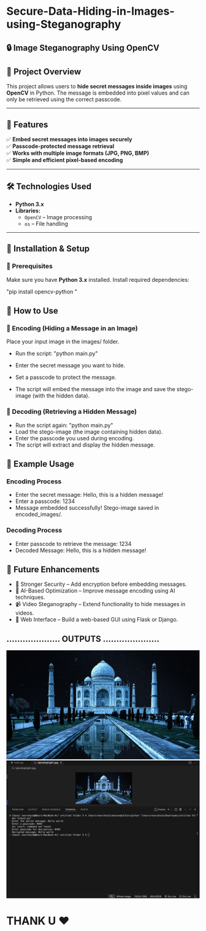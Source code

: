 # Secure-Data-Hiding-in-Images-using-Steganography
## 🔒 Image Steganography Using OpenCV

## 📌 Project Overview  
This project allows users to **hide secret messages inside images** using **OpenCV** in Python. The message is embedded into pixel values and can only be retrieved using the correct passcode.

---

## 🚀 Features  
✅ **Embed secret messages into images securely**  
✅ **Passcode-protected message retrieval**  
✅ **Works with multiple image formats (JPG, PNG, BMP)**  
✅ **Simple and efficient pixel-based encoding**  

---

## 🛠️ Technologies Used  
- **Python 3.x**  
- **Libraries:**  
  - `OpenCV` – Image processing  
  - `os` – File handling  

---

## 📌 Installation & Setup  

### 🔹 Prerequisites  
Make sure you have **Python 3.x** installed. Install required dependencies:  

"pip install opencv-python "

## 📌 How to Use

### 🔹 Encoding (Hiding a Message in an Image)
Place your input image in the images/ folder.

* Run the script:
"python main.py" <br>

* Enter the secret message you want to hide.<br>

* Set a passcode to protect the message.<br>

* The script will embed the message into the image and save the stego-image (with the hidden data).

### 🔹 Decoding (Retrieving a Hidden Message)
* Run the script again:
"python main.py"
* Load the stego-image (the image containing hidden data).
* Enter the passcode you used during encoding.
* The script will extract and display the hidden message.

## 📎 Example Usage

### Encoding Process
* Enter the secret message: Hello, this is a hidden message!
* Enter a passcode: 1234
* Message embedded successfully! Stego-image saved in encoded_images/.

  
### Decoding Process
* Enter passcode to retrieve the message: 1234
* Decoded Message: Hello, this is a hidden message!


## 📌 Future Enhancements

* 🔐 Stronger Security – Add encryption before embedding messages.
* 🧠 AI-Based Optimization – Improve message encoding using AI techniques.
* 📹 Video Steganography – Extend functionality to hide messages in videos.
* 📂 Web Interface – Build a web-based GUI using Flask or Django.

  
## .................... OUTPUTS .....................
![img-1](Final__project/tajmahajnight.jpg)
![img-2](Final__project/out-2.png)

# THANK U ❤️

